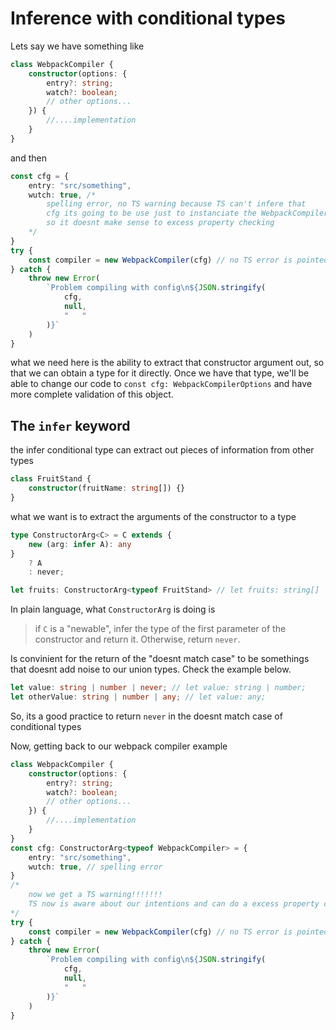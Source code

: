 # Inference with conditional types

Lets say we have something like
```ts twoslash
class WebpackCompiler {
    constructor(options: {
        entry?: string;
        watch?: boolean;
        // other options...
    }) {
        //....implementation
    }
}
```
and then
```ts twoslash
const cfg = {
    entry: "src/something",
    wutch: true, /*
        spelling error, no TS warning because TS can't infere that
        cfg its going to be use just to instanciate the WebpackCompiler,
        so it doesnt make sense to excess property checking
    */
}
try {
    const compiler = new WebpackCompiler(cfg) // no TS error is pointed out
} catch {
    throw new Error(
        `Problem compiling with config\n${JSON.stringify(
            cfg,
            null,
            "   "
        )}`
    )
}
```

what we need here is the ability to extract that constructor argument out,
so that we can obtain a type for it directly. Once we have that type, we'll
be able to change our code to `const cfg: WebpackCompilerOptions` and have
more complete validation of this object.

## The `infer` keyword
the infer conditional type can extract out pieces of information from other types

```ts twoslash
class FruitStand {
    constructor(fruitName: string[]) {}
}
```
what we want is to extract the arguments of the constructor to a type
```ts twoslash
type ConstructorArg<C> = C extends {
    new (arg: infer A): any
}
    ? A
    : never;

let fruits: ConstructorArg<typeof FruitStand> // let fruits: string[]
```
In plain language, what `ConstructorArg` is doing is
> if `C` is a "newable", infer the type of the first parameter of the constructor
> and return it. Otherwise, return `never`.

Is convinient for the return of the "doesnt match case" to be somethings
that doesnt add noise to our union types. Check the example below.
```ts twoslash
let value: string | number | never; // let value: string | number;
let otherValue: string | number | any; // let value: any;
```
So, its a good practice to return `never` in the doesnt match case of
conditional types 

Now, getting back to our webpack compiler example
```ts twoslash
class WebpackCompiler {
    constructor(options: {
        entry?: string;
        watch?: boolean;
        // other options...
    }) {
        //....implementation
    }
}
const cfg: ConstructorArg<typeof WebpackCompiler> = {
    entry: "src/something",
    wutch: true, // spelling error
}
/*
    now we get a TS warning!!!!!!!
    TS now is aware about our intentions and can do a excess property checking
*/
try {
    const compiler = new WebpackCompiler(cfg) // no TS error is pointed out
} catch {
    throw new Error(
        `Problem compiling with config\n${JSON.stringify(
            cfg,
            null,
            "   "
        )}`
    )
}
```